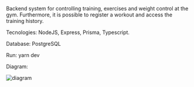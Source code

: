 Backend system for controlling training, exercises and weight control at the gym. Furthermore, it is possible to register a workout and access the training history.

Tecnologies: NodeJS, Express, Prisma, Typescript.

Database: PostgreSQL

Run: yarn dev

Diagram:

![diagram](https://github.com/user-attachments/assets/6ac4abb1-d1b1-4b53-b900-e4b06a17bb90)
